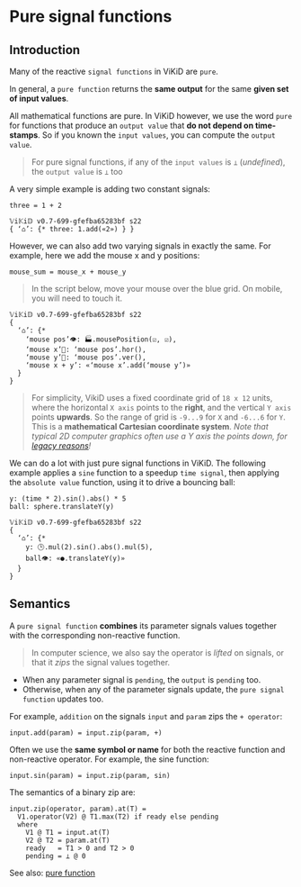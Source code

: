 # Pure signal functions
## Introduction
Many of the reactive `signal functions` in ViKiD are `pure`. 

In general, a `pure function` returns the __same output__ for the same __given set of input values__.

All mathematical functions are pure. In ViKiD however, we use the word `pure` for functions that produce an `output value` that __do not depend on time-stamps__. So if you known the `input values`, you can compute the `output value`.

> For pure signal functions, if any of the `input values` is `⊥` (_undefined_), the `output value` is `⊥` too

A very simple example is adding two constant signals:

```pseudo
three = 1 + 2
```

```vikid-script
𝕍i𝕂i𝔻 v0.7-699-gfefba65283bf s22
{ ‘⌂’: {* three: 1.add(«2») } }
```

However, we can also add two varying signals in exactly the same. For example, here we add the mouse x and y positions:
```pseudo
mouse_sum = mouse_x + mouse_y
```

> In the script below, move your mouse over the blue grid. On mobile, you will need to touch it.

```vikid-script
𝕍i𝕂i𝔻 v0.7-699-gfefba65283bf s22
{ 
  ‘⌂’: {* 
    ‘mouse pos’👁: 🏭.mousePosition(☑, ☑),
    ‘mouse x’📡: ‘mouse pos’.hor(),
    ‘mouse y’📡: ‘mouse pos’.ver(),
    ‘mouse x + y’: «‘mouse x’.add(‘mouse y’)»
  }
}
```

> For simplicity, VikiD uses a fixed coordinate grid of `18 x 12` units, where the horizontal `X axis` points to the __right__, and the vertical `Y axis` points __upwards__. So the range of grid is `-9...9` for `X` and `-6...6` for `Y`. This is a __mathematical Cartesian coordinate system__. _Note that typical 2D computer graphics often use a Y axis the points down, for [legacy reasons](https://gamedev.stackexchange.com/questions/83570/why-is-the-origin-in-computer-graphics-coordinates-at-the-top-left)!_

We can do a lot with just pure signal functions in ViKiD. The following example applies a `sine` function to a speedup `time signal`, then applying the `absolute value` function, using it to drive a bouncing ball:

```pseudo
y: (time * 2).sin().abs() * 5
ball: sphere.translateY(y)
```

```vikid-script
𝕍i𝕂i𝔻 v0.7-699-gfefba65283bf s22
{ 
  ‘⌂’: {* 
    y: 🕒.mul(2).sin().abs().mul(5),
    ball👁: «●.translateY(y)»
  }
}
```


## Semantics

A `pure signal function` __combines__ its parameter signals values together with the corresponding non-reactive function. 

> In computer science, we also say the operator is _lifted_ on signals, or that it _zips_ the signal values together.

- When any parameter signal is `pending`, the `output` is `pending` too.
- Otherwise, when any of the parameter signals update, the `pure signal function` updates too.

For example, `addition` on the signals `input` and `param` zips the `+ operator`:

```pseudo
input.add(param) = input.zip(param, +)
```

Often we use the __same symbol or name__ for both the reactive function and non-reactive operator. For example, the sine function:

```pseudo
input.sin(param) = input.zip(param, sin)
```

The semantics of a binary zip are:

```pseudo
input.zip(operator, param).at(T) = 
  V1.operator(V2) @ T1.max(T2) if ready else pending
  where 
    V1 @ T1 = input.at(T)
    V2 @ T2 = param.at(T)
    ready   = T1 > 0 and T2 > 0
    pending = ⊥ @ 0
```

See also: [pure function](https://en.wikipedia.org/wiki/Pure_function)


